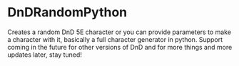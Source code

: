 # DnDRandomPython
Creates a random DnD 5E character or you can provide parameters to make a character with it, basically a full character generator in python. Support coming in the future for other versions of DnD and for more things and more updates later, stay tuned!
